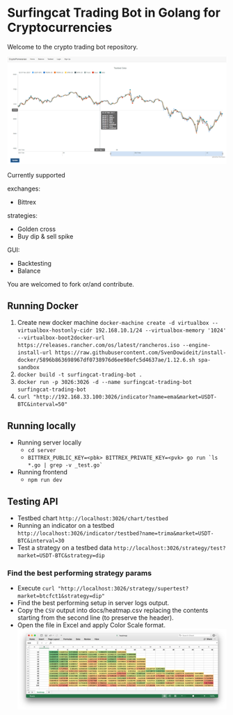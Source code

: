 # Surfingcat Trading Bot in Golang for Cryptocurrencies
Welcome to the crypto trading bot repository.

![CryptoPomeraninan](/docs/testbed_chart.png)

Currently supported

exchanges:
- Bittrex

strategies:
- Golden cross
- Buy dip & sell spike

GUI:
- Backtesting
- Balance

You are welcomed to fork or/and contribute.


## Running Docker
1. Create new docker machine `docker-machine create -d virtualbox --virtualbox-hostonly-cidr 192.168.10.1/24 --virtualbox-memory '1024' --virtualbox-boot2docker-url https://releases.rancher.com/os/latest/rancheros.iso --engine-install-url https://raw.githubusercontent.com/SvenDowideit/install-docker/5896b863698967df0738976d6ee98efc5d4637ae/1.12.6.sh spa-sandbox`
2. `docker build -t surfingcat-trading-bot .`
3. `docker run -p 3026:3026 -d --name surfingcat-trading-bot surfingcat-trading-bot`
4. `curl "http://192.168.33.100:3026/indicator?name=ema&market=USDT-BTC&interval=50"`

## Running locally

- Running server locally 
    - `cd server`
    - ``BITTREX_PUBLIC_KEY=<pbk> BITTREX_PRIVATE_KEY=<pvk> go run `ls *.go | grep -v _test.go` ``
- Running frontend 
    - `npm run dev`

## Testing API

- Testbed chart `http://localhost:3026/chart/testbed`
- Running an indicator on a testbed `http://localhost:3026/indicator/testbed?name=trima&market=USDT-BTC&interval=30`
- Test a strategy on a testbed data `http://localhost:3026/strategy/test?market=USDT-BTC&strategy=dip`

### Find the best performing strategy params 

- Execute `curl "http://localhost:3026/strategy/supertest?market=btcfct1&strategy=dip"`
- Find the best performing setup in server logs output.
- Copy the `CSV` output into docs/heatmap.csv replacing the contents starting from the second line (to preserve the header).
- Open the file in Excel and apply Color Scale format.
![heatmap](docs/heatmap.png)


